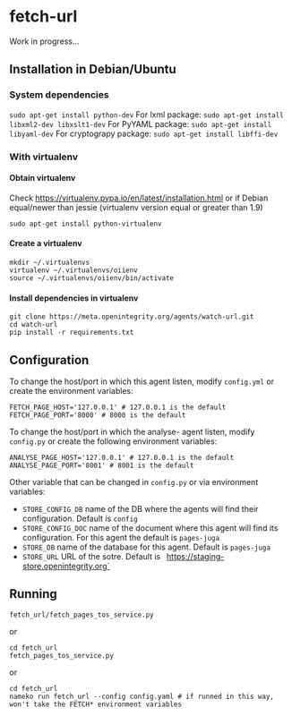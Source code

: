 # fetch-url

Work in progress...

## Installation in Debian/Ubuntu

### System dependencies

`sudo apt-get install python-dev`
For lxml package:
 `sudo apt-get install libxml2-dev libxslt1-dev`
For PyYAML package:
`sudo apt-get install libyaml-dev`
For cryptograpy package:
`sudo apt-get install libffi-dev`

### With virtualenv

#### Obtain virtualenv

Check https://virtualenv.pypa.io/en/latest/installation.html or if Debian equal/newer than jessie (virtualenv version equal or greater than 1.9)

    sudo apt-get install python-virtualenv

#### Create a virtualenv

    mkdir ~/.virtualenvs
    virtualenv ~/.virtualenvs/oiienv
    source ~/.virtualenvs/oiienv/bin/activate

#### Install dependencies in virtualenv

    git clone https://meta.openintegrity.org/agents/watch-url.git
    cd watch-url
    pip install -r requirements.txt

## Configuration

To change the host/port in which this agent listen, modify `config.yml` or
create the environment variables:

    FETCH_PAGE_HOST='127.0.0.1' # 127.0.0.1 is the default
    FETCH_PAGE_PORT='8000' # 8000 is the default


To change the host/port in which the analyse- agent listen, modify `config.py` or
create the following environment variables:

    ANALYSE_PAGE_HOST='127.0.0.1' # 127.0.0.1 is the default
    ANALYSE_PAGE_PORT='8001' # 8001 is the default

Other variable that can be changed in `config.py` or via environment variables:
 * `STORE_CONFIG_DB` name of the DB where the agents will find their
   configuration. Default is `config`
 * `STORE_CONFIG_DOC` name of the document where this agent will find its
   configuration. For this agent the default is `pages-juga`
 * `STORE_DB` name of the database for this agent. Default is `pages-juga`
 * `STORE_URL` URL of the sotre. Default is `
   `https://staging-store.openintegrity.org`

## Running

    fetch_url/fetch_pages_tos_service.py

or

    cd fetch_url
    fetch_pages_tos_service.py

or

    cd fetch_url
    nameko run fetch_url --config config.yaml # if runned in this way,
    won't take the FETCH* environment variables
